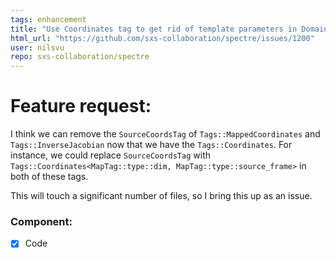 ```yaml
---
tags: enhancement
title: "Use Coordinates tag to get rid of template parameters in Domain tags"
html_url: "https://github.com/sxs-collaboration/spectre/issues/1200"
user: nilsvu
repo: sxs-collaboration/spectre
---
```


# Feature request:

I think we can remove the `SourceCoordsTag` of `Tags::MappedCoordinates` and `Tags::InverseJacobian` now that we have the `Tags::Coordinates`. For instance, we could replace `SourceCoordsTag` with `Tags::Coordinates<MapTag::type::dim, MapTag::type::source_frame>` in both of these tags.

This will touch a significant number of files, so I bring this up as an issue.

### Component:

- [x] Code
